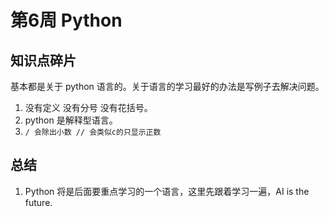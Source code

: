 # 第6周 Python

## 知识点碎片

基本都是关于 python 语言的。关于语言的学习最好的办法是写例子去解决问题。

1. 没有定义 没有分号 没有花括号。 
2. python 是解释型语言。
3. `/ 会除出小数 // 会类似c的只显示正数`


## 总结

1. Python 将是后面要重点学习的一个语言，这里先跟着学习一遍，AI is the future.
